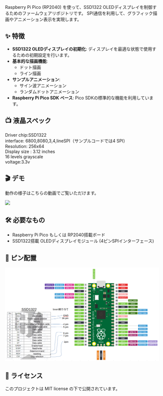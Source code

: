 Raspberry Pi Pico (RP2040) を使って、SSD1322 OLEDディスプレイを制御するためのファームウェアリポジトリです。
SPI通信を利用して、グラフィック描画やアニメーション表示を実現します。

## ✨ 特徴

*   **SSD1322 OLEDディスプレイの初期化**: ディスプレイを最適な状態で使用するための初期設定を行います。
*   **基本的な描画機能**:
    *   ドット描画
    *   ライン描画
*   **サンプルアニメーション**:
    *   サイン波アニメーション
    *   ランダムドットアニメーション
*   **Raspberry Pi Pico SDK ベース**: Pico SDKの標準的な機能を利用しています。

## 📺 液晶スペック
Driver chip:SSD1322  
interface: 6800,8080,3,4,lineSPI（サンプルコードでは4 SPI）  
Resolution: 256x64  
Display size : 3.12 inches  
16 levels grayscale  
voltage:3.3v  

## 🎬 デモ

動作の様子はこちらの動画でご覧いただけます。

[<img src="https://img.youtube.com/vi/o_DVe0HiiXk/0.jpg" width="50%">](https://www.youtube.com/watch?v=o_DVe0HiiXk)

## 🛠️ 必要なもの

*   Raspberry Pi Pico もしくは RP2040搭載ボード
*   SSD1322搭載 OLEDディスプレイモジュール (4ピンSPIインターフェース)


## 📌 ピン配置
![ピン配置図](pinout.png)


## 📜 ライセンス
このプロジェクトは MIT license の下で公開されています。
